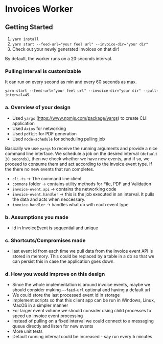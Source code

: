 # Invoices Worker

## Getting Started
1. `yarn install`
2. `yarn start --feed-url="your feel url" --invoice-dir="your dir"`
3. Check out your newly generated invoices on that dir!

By default, the worker runs on a 20 seconds interval.

### Pulling interval is customizable
It can run on every second as min and every 60 seconds as max.

`yarn start --feed-url="your feel url" --invoice-dir="your dir" --pull-interval=45`


### a. Overview of your design
- Used `yargs` (https://www.npmjs.com/package/yargs) to create CLI application
- Used `Axios` for networking
- Used `pdfkit` for PDF generation
- Used `node-schedule` for scheduling pulling job

Basically we use `yargs` to receive the running arguments and provide a nice command line interface.
We schedule a job on the desired interval `(default 20 seconds)`, then we check whether we have new events, and if so, we proceed to consume them and act according to the invoice event type. If the there no new events that run completes.

- `cli.ts` -> The command line client
- `commons` folder -> contains utility methods for File, PDF and Validation
- `invoice-event.api` -> contains the networking code
- `invoice-event.handler` -> this is the job executed in an interval. It pulls the data and acts when neccessary.
- `invoice.handler` -> handles what do with each event type

### b. Assumptions you made
- id in InvoiceEvent is sequential and unique

### c. Shortcuts/Compromises made
- last event id from each time we pull data from the invoice event API is stored in memory. 
This could be replaced by a table in a db so that we can persist this in case the application goes down.

### d. How you would improve on this design
- Since the whole implementation is around invoice events, maybe we should consider making `--feed-url` optional and having a default url
- We could store the last processed event id in storage
- Implement scripts so that this client app can be run in Windows, Linux, MacOS in a simpler manner
- For larger event volume we should consider using child processes to speed up invoice event processing
- Instead of pulling on a fixed interval we could connect to a messaging queue directly and listen for new events
- More unit tests
- Default running interval could be increased - say run every 5 minutes
